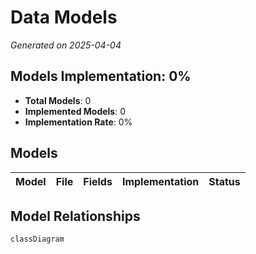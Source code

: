 # Data Models
_Generated on 2025-04-04_

## Models Implementation: 0%

- **Total Models**: 0
- **Implemented Models**: 0
- **Implementation Rate**: 0%

## Models

| Model | File | Fields | Implementation | Status |
|-------|------|-------|----------------|--------|

## Model Relationships

```mermaid
classDiagram
```

